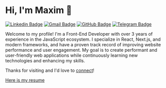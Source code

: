 # Hi, I'm Maxim 👋

[![Linkedin Badge](https://img.shields.io/badge/-maxim-blue?style=flat&logo=Linkedin&logoColor=white&link=https://www.linkedin.com/in/maxim-oganesyan-972a55206/)](https://www.linkedin.com/in/maxim-oganesyan-972a55206/)
[![Gmail Badge](https://img.shields.io/badge/-max165773@gmail.com-c14438?style=flat&logo=Gmail&logoColor=white&link=mailto:max165773@gmail.com)](mailto:max165773@gmail.com)
[![GitHub Badge](https://img.shields.io/badge/-IMaxOGI-24292e?style=flat&logo=Github&logoColor=white&link=https://github.com/IMaxOGI)](https://github.com/IMaxOGI)
[![Telegram Badge](https://img.shields.io/badge/-@IMax_OGI-0088cc?style=flat&logo=Telegram&logoColor=white&link=https://t.me/IMax_OGI)](https://t.me/IMax_OGI)

Welcome to my profile! I'm a Front-End Developer with over 3 years of experience in the JavaScript ecosystem. I specialize in React, Next.js, and modern frameworks, and have a proven track record of improving website performance and user engagement. My goal is to create performant and user-friendly web applications while continuously learning new technologies and enhancing my skills.

Thanks for visiting and I'd love to [connect](https://www.linkedin.com/in/maxim-oganesyan-972a55206/)!

[Here is my resume](https://github.com/IMaxOGI/IMaxOGI/blob/main/resume.pdf)
